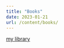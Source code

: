 ```yaml
---
title: "Books"
date: 2023-01-21
url: /content/books/
---
```


[my library](http://calibre.harbiinger.xyz)
